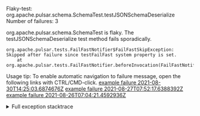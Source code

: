         
Flaky-test: org.apache.pulsar.schema.SchemaTest.testJSONSchemaDeserialize
Number of failures: 3

org.apache.pulsar.schema.SchemaTest is flaky. The testJSONSchemaDeserialize test method fails sporadically.

```
org.apache.pulsar.tests.FailFastNotifier$FailFastSkipException: Skipped after failure since testFailFast system property is set.
	at org.apache.pulsar.tests.FailFastNotifier.beforeInvocation(FailFastNotifier.java:88)

```

Usage tip: To enable automatic navigation to failure message, open the following links with CTRL/CMD-click.
[example failure 2021-08-30T14:25:03.6874676Z](https://github.com/apache/pulsar/runs/3462661639?check_suite_focus=true#step:9:903)
[example failure 2021-08-27T07:52:17.6388392Z](https://github.com/apache/pulsar/runs/3440855061?check_suite_focus=true#step:9:916)
[example failure 2021-08-26T07:04:21.4592936Z](https://github.com/apache/pulsar/runs/3429892062?check_suite_focus=true#step:9:876)


<details>
<summary>Full exception stacktrace</summary>
<code><pre>
org.apache.pulsar.tests.FailFastNotifier$FailFastSkipException: Skipped after failure since testFailFast system property is set.
	at org.apache.pulsar.tests.FailFastNotifier.beforeInvocation(FailFastNotifier.java:88)

</pre></code>
</details>

